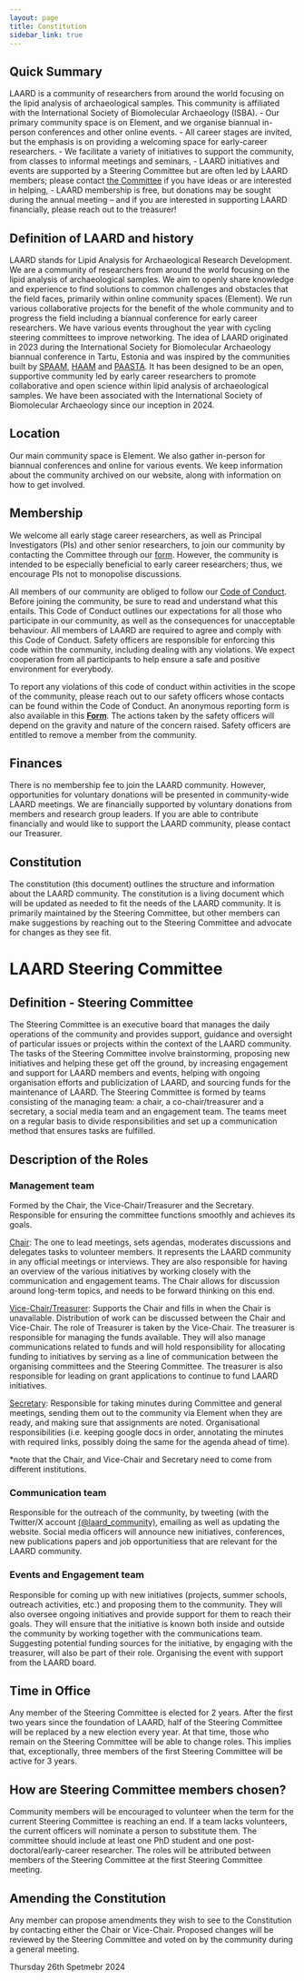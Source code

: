 ```yaml
---
layout: page
title: Constitution
sidebar_link: true
---
```


<h2>Quick Summary</h2>
LAARD is a community of researchers from around the world focusing on the lipid analysis of archaeological samples. This community is affiliated with the International Society of Biomolecular Archaeology (ISBA). 
- Our primary community space is on Element, and we organise biannual in-person conferences and other online events.
- All career stages are invited, but the emphasis is on providing a welcoming space for early-career researchers.
    - We facilitate a variety of initiatives to support the community, from classes to informal meetings and seminars,
    - LAARD initiatives and events are supported by a Steering Committee but are often led by LAARD members; please contact <a href="https://laardcommunity.github.io/Steering-Committee/">the Committee</a> if you have ideas or are interested in helping,
    - LAARD membership is free, but donations may be sought during the annual meeting – and if you are interested in supporting LAARD financially, please reach out to the treasurer!
    
<h2>Definition of LAARD and history</h2>
LAARD stands for Lipid Analysis for Archaeological Research Development. We are a community of researchers from around the world focusing on the lipid analysis of archaeological samples.
We aim to openly share knowledge and experience to find solutions to common challenges and obstacles that the field faces, primarily within online community spaces (Element). We run various collaborative projects for the benefit of the whole community and to progress the field including a biannual conference for early career researchers. We have various events throughout the year with cycling steering committees to improve networking.
The idea of LAARD originated in 2023 during the International Society for Biomolecular Archaeology biannual conference in Tartu, Estonia and was inspired by the communities built by <a href="https://www.spaam-community.org/about/">SPAAM</a>, <a href="https://haam-community.github.io/">HAAM</a> and <a href="https://paasta-community.github.io/about/">PAASTA</a>. It has been designed to be an open, supportive community led by early career researchers to promote collaborative and open science within lipid analysis of archaeological samples. We have been associated with the International Society of Biomolecular Archaeology since our inception in 2024.
<h2>Location</h2>
Our main community space is Element. We also gather in-person for biannual conferences and online for various events. We keep information about the community archived on our website, along with information on how to get involved.
<h2>Membership</h2>
We welcome all early stage career researchers, as well as Principal Investigators (PIs) and other senior researchers, to join our community by contacting the Committee through our <a href="https://forms.gle/N3255E9QVPZkDdB57">form</a>. However, the community is intended to be especially beneficial to early career researchers; thus, we encourage PIs not to monopolise discussions.

All members of our community are obliged to follow our <a href="https://laardcommunity.github.io/Code-of-Conduct/">Code of Conduct</a>. Before joining the community, be sure to read and understand what this entails. This Code of Conduct outlines our expectations for all those who participate in our community, as well as the consequences for unacceptable behaviour. All members of LAARD are required to agree and comply with this Code of Conduct. Safety officers are responsible for enforcing this code within the community, including dealing with any violations. We expect cooperation from all participants to help ensure a safe and positive environment for everybody.

To report any violations of this code of conduct within activities in the scope of the community, please reach out to our safety officers whose contacts can be found within the Code of Conduct. An anonymous reporting form is also available in this [**Form**](https://forms.gle/a699frSRpPVKZjnJ7). The actions taken by the safety officers will depend on the gravity and nature of the concern raised. Safety officers are entitled to remove a member from the community.

<h2>Finances</h2>
There is no membership fee to join the LAARD community. However, opportunities for voluntary donations will be presented in community-wide LAARD meetings. We are financially supported by voluntary donations from members and research group leaders. If you are able to contribute financially and would like to support the LAARD community, please contact our Treasurer.
<h2>Constitution</h2>
The constitution (this document) outlines the structure and information about the LAARD community. The constitution is a living document which will be updated as needed to fit the needs of the LAARD community. It is primarily maintained by the Steering Committee, but other members can make suggestions by reaching out to the Steering Committee and advocate for changes as they see fit.
<h1>LAARD Steering Committee</h1>
<h2>Definition - Steering Committee</h2>
The Steering Committee is an executive board that manages the daily operations of the community and provides support, guidance and oversight of particular issues or projects within the context of the LAARD community.
The tasks of the Steering Committee involve brainstorming, proposing new initiatives and helping these get off the ground, by increasing engagement and support for LAARD members and events, helping with ongoing organisation efforts and publicization of LAARD, and sourcing funds for the maintenance of LAARD.
The Steering Committee is formed by teams consisting of the managing team: a chair, a co-chair/treasurer and a secretary, a social media team and an engagement team. The teams meet on a regular basis to divide responsibilities and set up a communication method that ensures tasks are fulfilled.
<h2>Description of the Roles</h2>
<h3>Management team</h3>
Formed by the Chair, the Vice-Chair/Treasurer and the Secretary. Responsible for ensuring the committee functions smoothly and achieves its goals.

<u>Chair</u>: The one to lead meetings, sets agendas, moderates discussions and delegates tasks to volunteer members. It represents the LAARD community in any official meetings or interviews. They are also responsible for having an overview of the various initiatives by  working closely with the communication and engagement teams. The Chair allows for discussion around long-term topics, and needs to be forward thinking on this end.

<u>Vice-Chair/Treasurer</u>: Supports the Chair and fills in when the Chair is unavailable. Distribution of work can be discussed between the Chair and Vice-Chair. The role of Treasurer is taken by the Vice-Chair. The treasurer is responsible for managing the funds available. They will also manage communications related to funds and will hold responsibility for allocating funding to initiatives by serving as a line of communication between the organising committees and the Steering Committee. The treasurer is also responsible for leading on grant applications to continue to fund LAARD initiatives.

<u>Secretary</u>: Responsible for taking minutes during Committee and general meetings, sending them out to the community via Element when they are ready, and making sure that assignments are noted. Organisational responsibilities (i.e. keeping google docs in order, annotating the minutes with required links, possibly doing the same for the agenda ahead of time).

*note that the Chair, and Vice-Chair and Secretary need to come from different institutions.
<h3>Communication team</h3>
Responsible for the outreach of the community, by tweeting (with the Twitter/X account <a href="https://x.com/LAARD_community">(@laard_community)</a>, emailing as well as updating the website. Social media officers will announce new initiatives, conferences, new publications papers and job opportunitiess that are relevant for the LAARD community.
<h3>Events and Engagement team</h3>
Responsible for coming up with new initiatives (projects, summer schools, outreach activities, etc.) and proposing them to the community. They will also oversee ongoing initiatives and provide support for them to reach their goals. They will ensure that the initiative is known both inside and outside the community by working together with the communications team. Suggesting potential funding sources for the initiative, by engaging with the treasurer, will also be part of their role. Organising the event with support from the LAARD board. 
<h2>Time in Office</h2>
Any member of the Steering Committee is elected for 2 years. After the first two years since the foundation of LAARD, half of the Steering Committee will be replaced by a new election every year. At that time, those who remain on the Steering Committee will be able to change roles. This implies that, exceptionally, three members of the first Steering Committee will be active for 3 years.
<h2>How are Steering Committee members chosen?</h2>
Community members will be encouraged to volunteer when the term for the current Steering Committee is reaching an end. If a team lacks volunteers, the current officers will nominate a person to substitute them. The committee should include at least one PhD student and one post-doctoral/early-career researcher. The roles will be attributed between members of the Steering Committee at the first Steering Committee meeting. 
<h2>Amending the Constitution</h2>
Any member can propose amendments they wish to see to the Constitution by contacting either the Chair or Vice-Chair. Proposed changes will be reviewed by the Steering Committee and voted on by the community during a general meeting.

Thursday 26th Spetmebr 2024




